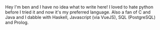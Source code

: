Hey I'm ben and I have no idea what to write here! I loved to hate python before I tried it and now it's my preferred language. Also a fan of C and Java and I dabble with Haskell, Javascript (via VueJS), SQL (PostgreSQL) and Prolog.

<!---
bspkellner/bspkellner is a ✨ special ✨ repository because its `README.md` (this file) appears on your GitHub profile.
You can click the Preview link to take a look at your changes.
--->
